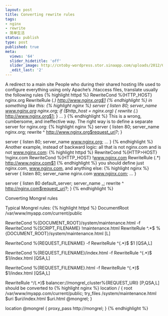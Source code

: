 ```yaml
---
layout: post
title: Converting rewrite rules
tags:
- nginx
- rewrite
- 简单生活
status: publish
type: post
published: true
meta:
  views: '64'
  slider_hidetitle: 'off'
  slider_image: http://cntoby-wordpress.stor.sinaapp.com/uploads/2012/01/20110413022039414.gif
  _edit_last: '2'
---
```

A redirect to a main site
People who during their shared hosting life used to configure everything using only Apache’s .htaccess files, translate usually the following rules
{% highlight httpd %}
RewriteCond %{HTTP_HOST} nginx.org
RewriteRule (.*) http://www.nginx.org$1
{% endhighlight %}
in something like this:
{% highlight nginx %}
server {
    listen 80;
    server_name www.nginx.org nginx.org;
    if ($http_host = nginx.org) {
        rewrite (.*) http://www.nginx.org$1;
    }
    ...
}
{% endhighlight %}
This is a wrong, cumbersome, and ineffective way. The right way is to define a separate server for nginx.org:
{% highlight nginx %}
server {
    listen 80;
    server_name nginx.org;
    rewrite ^ http://www.nginx.org$request_uri?;
}

server {
    listen 80;
    server_name www.nginx.org;
    ...
}
{% endhighlight %}
Another example, instead of backward logic: all that is not nginx.com and is not www.nginx.com:
{% highlight httpd %}
RewriteCond %{HTTP>HOST} !nginx.com
RewriteCond %{HTTP_HOST} !www.nginx.com
RewriteRule (.*) http://www.nginx.com$1
{% endhighlight %}
you should define just nginx.com, www.nginx.com, and anything else:
{% highlight nginx %}
server {
    listen 80;
    server_name nginx.com www.nginx.com;
    ...
}

server {
    listen 80 default_server;
    server_name _;
    rewrite ^ http://nginx.com$request_uri?;
}
{% endhighlight %}

Converting Mongrel rules

Typical Mongrel rules:
{% highlight httpd %}
DocumentRoot /var/www/myapp.com/current/public

RewriteCond %{DOCUMENT_ROOT}/system/maintenance.html -f
RewriteCond %{SCRIPT_FILENAME} !maintenance.html
RewriteRule ^.*$ %{DOCUMENT_ROOT}/system/maintenance.html [L]

RewriteCond %{REQUEST_FILENAME} -f
RewriteRule ^(.*)$ $1 [QSA,L]

RewriteCond %{REQUEST_FILENAME}/index.html -f
RewriteRule ^(.*)$ $1/index.html [QSA,L]

RewriteCond %{REQUEST_FILENAME}.html -f
RewriteRule ^(.*)$ $1/index.html [QSA,L]

RewriteRule ^/(.*)$ balancer://mongrel_cluster%{REQUEST_URI} [P,QSA,L]
should be converted to
{% highlight nginx %}
location / {
root /var/www/myapp.com/current/public;
    try_files /system/maintenance.html $uri $uri/index.html $uri.html @mongrel;
}

location @mongrel {
    proxy_pass http://mongrel;
}
{% endhighlight %}
